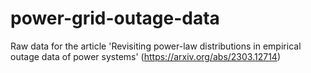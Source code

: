 # power-grid-outage-data
Raw data for the article 'Revisiting power-law distributions in empirical outage data of power systems' (https://arxiv.org/abs/2303.12714)
